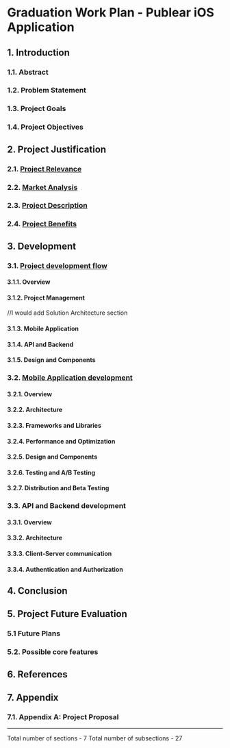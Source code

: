 # Graduation Work Plan - Publear iOS Application


## 1. Introduction

### 1.1. Abstract
### 1.2. Problem Statement
### 1.3. Project Goals
### 1.4. Project Objectives


## 2. Project Justification

### 2.1. [Project Relevance](2_1.md)
### 2.2. [Market Analysis](2_2.md)
### 2.3. [Project Description](2_3.md)
### 2.4. [Project Benefits](2_4.md)


## 3. Development

### 3.1. [Project development flow](3_1.md)

#### 3.1.1. Overview
#### 3.1.2. Project Management
//I would add Solution Architecture section
#### 3.1.3. Mobile Application
#### 3.1.4. API and Backend
#### 3.1.5. Design and Components

### 3.2. [Mobile Application development](3_2.md)

#### 3.2.1. Overview
#### 3.2.2. Architecture
#### 3.2.3. Frameworks and Libraries
#### 3.2.4. Performance and Optimization
#### 3.2.5. Design and Components
#### 3.2.6. Testing and A/B Testing
#### 3.2.7. Distribution and Beta Testing

### 3.3. API and Backend development

#### 3.3.1. Overview
#### 3.3.2. Architecture
#### 3.3.3. Client-Server communication
#### 3.3.4. Authentication and Authorization

## 4. Conclusion

## 5. Project Future Evaluation

### 5.1 Future Plans
### 5.2. Possible core features

## 6. References

## 7. Appendix

### 7.1. Appendix A: Project Proposal

---

Total number of sections - 7
Total number of subsections - 27
